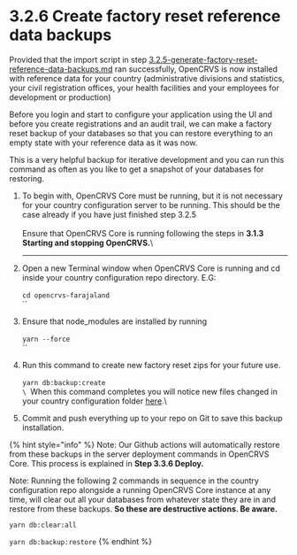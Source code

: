 # 3.2.6 Create factory reset reference data backups

Provided that the import script in step [3.2.5-generate-factory-reset-reference-data-backups.md](3.2.5-generate-factory-reset-reference-data-backups.md "mention") ran successfully, OpenCRVS is now installed with reference data for your country (administrative divisions and statistics, your civil registration offices, your health facilities and your employees for development or production)

Before you login and start to configure your application using the UI and before you create registrations and an audit trail, we can make a factory reset backup of your databases so that you can restore everything to an empty state with your reference data as it was now.

This is a very helpful backup for iterative development and you can run this command as often as you like to get a snapshot of your databases for restoring.

1. To begin with, OpenCRVS Core must be running, but it is not necessary for your country configuration server to be running.  This should be the case already if you have just finished step 3.2.5\
   \
   Ensure that OpenCRVS Core is running following the steps in **3.1.3 Starting and stopping OpenCRVS.**\
   ****
2. Open a new Terminal window when OpenCRVS Core is running and cd inside your country configuration repo directory.  E.G:\
   \
   `cd opencrvs-farajaland`\
   ``
3. Ensure that node\_modules are installed by running\
   \
   `yarn --force`\
   ``
4. Run this command  to create new factory reset zips for your future use. \
   \
   `yarn db:backup:create`\
   ``\
   ``When this command completes you will notice new files changed in your country configuration folder [here](https://github.com/opencrvs/opencrvs-farajaland/tree/master/backups).\

5. Commit and push everything up to your repo on Git to save this backup installation.&#x20;

{% hint style="info" %}
Note: Our Github actions will automatically restore from these backups in the server deployment commands in OpenCRVS Core. This process is explained in **Step 3.3.6 Deploy.**

Note: Running the following 2 commands in sequence in the country configuration repo alongside a running OpenCRVS Core instance at any time, will clear out all your databases from whatever state they are in and restore from these backups.  **So these are destructive actions. Be aware.**

`yarn db:clear:all`

`yarn db:backup:restore`&#x20;
{% endhint %}
